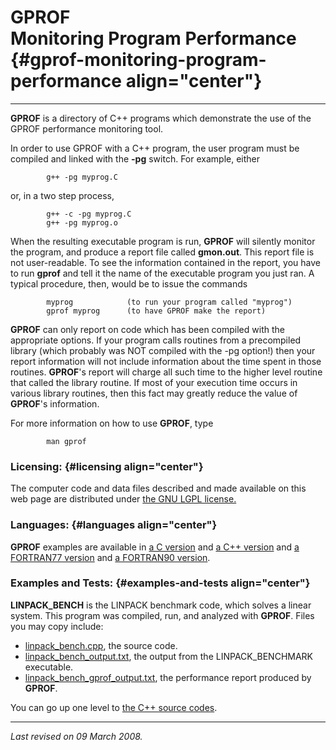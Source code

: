 GPROF\
Monitoring Program Performance {#gprof-monitoring-program-performance align="center"}
==============================

------------------------------------------------------------------------

**GPROF** is a directory of C++ programs which demonstrate the use of
the GPROF performance monitoring tool.

In order to use GPROF with a C++ program, the user program must be
compiled and linked with the **-pg** switch. For example, either

            g++ -pg myprog.C
          

or, in a two step process,

            g++ -c -pg myprog.C
            g++ -pg myprog.o
          

When the resulting executable program is run, **GPROF** will silently
monitor the program, and produce a report file called **gmon.out**. This
report file is not user-readable. To see the information contained in
the report, you have to run **gprof** and tell it the name of the
executable program you just ran. A typical procedure, then, would be to
issue the commands

            myprog            (to run your program called "myprog")
            gprof myprog      (to have GPROF make the report)
          

**GPROF** can only report on code which has been compiled with the
appropriate options. If your program calls routines from a precompiled
library (which probably was NOT compiled with the -pg option!) then your
report information will not include information about the time spent in
those routines. **GPROF**'s report will charge all such time to the
higher level routine that called the library routine. If most of your
execution time occurs in various library routines, then this fact may
greatly reduce the value of **GPROF**'s information.

For more information on how to use **GPROF**, type

            man gprof
          

### Licensing: {#licensing align="center"}

The computer code and data files described and made available on this
web page are distributed under [the GNU LGPL
license.](../../txt/gnu_lgpl.txt)

### Languages: {#languages align="center"}

**GPROF** examples are available in [a C
version](../../c_src/gprof/gprof.md) and [a C++
version](../../master/gprof/gprof.md) and [a FORTRAN77
version](../../f77_src/gprof/gprof.md) and [a FORTRAN90
version](../../f_src/gprof/gprof.md).

### Examples and Tests: {#examples-and-tests align="center"}

**LINPACK\_BENCH** is the LINPACK benchmark code, which solves a linear
system. This program was compiled, run, and analyzed with **GPROF**.
Files you may copy include:

-   [linpack\_bench.cpp](linpack_bench.cpp), the source code.
-   [linpack\_bench\_output.txt](linpack_bench_output.txt), the output
    from the LINPACK\_BENCHMARK executable.
-   [linpack\_bench\_gprof\_output.txt](linpack_bench_gprof_output.txt),
    the performance report produced by **GPROF**.

You can go up one level to [the C++ source codes](../cpp_src.md).

------------------------------------------------------------------------

*Last revised on 09 March 2008.*
